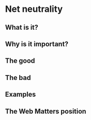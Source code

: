 # Net neutrality

## What is it?

## Why is it important?

## The good

## The bad

## Examples

## The Web Matters position